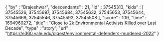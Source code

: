 {
  "by" : "Brajeshwar",
  "descendants" : 21,
  "id" : 37545313,
  "kids" : [ 37545526, 37545697, 37545684, 37545632, 37545653, 37545644, 37545669, 37545546, 37545593, 37545508 ],
  "score" : 109,
  "time" : 1694960272,
  "title" : "Close to 2k Environmental Activists Killed over Last Decade",
  "type" : "story",
  "url" : "https://e360.yale.edu/digest/environmental-defenders-murdered-2022"
}
